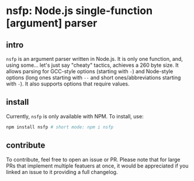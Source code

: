 # nsfp: Node.js single-function [argument] parser

## intro

`nsfp` is an argument parser written in Node.js. It is only one function, and, using some... let's just say "cheaty" tactics, achieves a 260 byte size. It allows parsing for GCC-style options (starting with `-`) and Node-style options (long ones starting with `--` and short ones/abbreviations starting with `-`). It also supports options that require values.

## install

Currently, `nsfp` is only available with NPM. To install, use:

```sh
npm install nsfp # short mode: npm i nsfp
```

## contribute

To contribute, feel free to open an issue or PR. Please note that for large PRs that implement multiple featuers at once, it would be appreciated if you linked an issue to it providing a full changelog.
